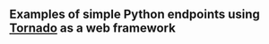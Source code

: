 ## Examples of simple Python endpoints using [Tornado](https://www.tornadoweb.org/en/stable/) as a web framework